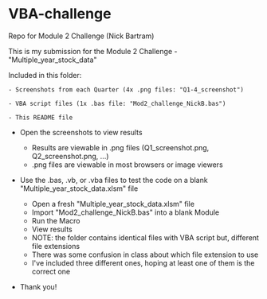 # VBA-challenge
Repo for Module 2 Challenge (Nick Bartram)

This is my submission for the Module 2 Challenge - "Multiple_year_stock_data"

Included in this folder:

    - Screenshots from each Quarter (4x .png files: "Q1-4_screenshot")

    - VBA script files (1x .bas file: "Mod2_challenge_NickB.bas")

    - This README file

- Open the screenshots to view results
    - Results are viewable in .png files (Q1_screenshot.png, Q2_screenshot.png, ...)
    - .png files are viewable in most browsers or image viewers

- Use the .bas, .vb, or .vba files to test the code on a blank "Multiple_year_stock_data.xlsm" file
    - Open a fresh "Multiple_year_stock_data.xlsm" file
    - Import "Mod2_challenge_NickB.bas" into a blank Module
    - Run the Macro
    - View results
    - NOTE: the folder contains identical files with VBA script but, different file extensions
    - There was some confusion in class about which file extension to use
    - I've included three different ones, hoping at least one of them is the correct one

- Thank you!

